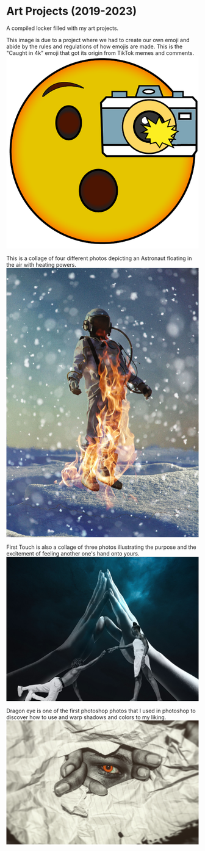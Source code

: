 # Art Projects (2019-2023)
A compiled locker filled with my art projects.

This image is due to a project where we had to create our own emoji and abide by the rules and regulations of how emojis are made. This is the "Caught in 4k" emoji that got its origin from TikTok memes and comments.
![Caught Emoji](img/Caught-Emoji.png)

This is a collage of four different photos depicting an Astronaut floating in the air with heating powers.
![Astro On Fire](img/Copy%20of%20AstroOnFire.jpg)

First Touch is also a collage of three photos illustrating the purpose and the excitement of feeling another one's hand onto yours.
![First Touch](img/Copy%20of%20FinishedCollage2_Lex.jpg)

Dragon eye is one of the first photoshop photos that I used in photoshop to discover how to use and warp shadows and colors to my liking.
![Dragon Eye](img/DragonEye.PNG)
